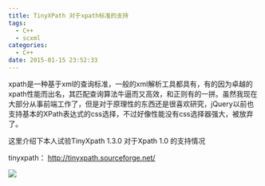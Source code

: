 ```yaml
---
title: TinyXPath 对于xpath标准的支持
tags:
  - C++
  - scxml
categories:
  - C++
date: 2015-01-15 23:52:33
---
```


xpath是一种基于xml的查询标准，一般的xml解析工具都具有，有的因为卓越的xpath性能而出名，其匹配查询算法牛逼而又高效，和正则有的一拼。虽然我现在大部分从事前端工作了，但是对于原理性的东西还是很喜欢研究，jQuery以前也支持基本的XPath表达式的css选择，不过好像性能没有css选择器强大，被放弃了。

 

这里介绍下本人试验TinyXpath 1.3.0 对于Xpath 1.0 的支持情况

tinyxpath： http://tinyxpath.sourceforge.net/

![](/images/cpp/xpath_1.png)